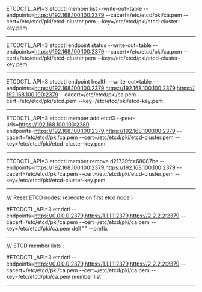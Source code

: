 
ETCDCTL_API=3 etcdctl member list --write-out=table --endpoints=https://192.168.100.100:2379 --cacert=/etc/etcd/pki/ca.pem --cert=/etc/etcd/pki/etcd-cluster.pem --key=/etc/etcd/pki/etcd-cluster-key.pem

-------------------------------------------------------------------------------------------------------------------

ETCDCTL_API=3 etcdctl endpoint status --write-out=table --endpoints=https://192.168.100.100:2379 --cacert=/etc/etcd/pki/ca.pem --cert=/etc/etcd/pki/etcd-cluster.pem --key=/etc/etcd/pki/etcd-cluster-key.pem

-------------------------------------------------------------------------------------------------------------------

ETCDCTL_API=3 etcdctl endpoint health --write-out=table --endpoints=https://192.168.100.100:2379,https://192.168.100.100:2379,https://192.168.100.100:2379 --cacert=/etc/etcd/pki/ca.pem --cert=/etc/etcd/pki/etcd.pem --key=/etc/etcd/pki/etcd-key.pem

-------------------------------------------------------------------------------------------------------------------

ETCDCTL_API=3 etcdctl member add etcd3 --peer-urls=https://192.168.100.100:2380 --endpoints=https://192.168.100.100:2379,https://192.168.100.100:2379 --cacert=/etc/etcd/pki/ca.pem --cert=/etc/etcd/pki/etcd-cluster.pem --key=/etc/etcd/pki/etcd-cluster-key.pem

-------------------------------------------------------------------------------------------------------------------

ETCDCTL_API=3 etcdctl member remove d21739fce68087be --endpoints=https://192.168.100.100:2379,https://192.168.100.100:2379 --cacert=/etc/etcd/pki/ca.pem --cert=/etc/etcd/pki/etcd-cluster.pem --key=/etc/etcd/pki/etcd-cluster-key.pem

-------------------------------------------------------------------------------------------------------------------

/// Reset ETCD nodes: (execute on first etcd node )

   #ETCDCTL_API=3 etcdctl --endpoints=https://0.0.0.0:2379,https://1.1.1.1:2379,https://2.2.2.2:2379
    --cacert=/etc/etcd/pki/ca.pem  --cert=/etc/etcd/pki/ca.pem --key=/etc/etcd/pki/ca.pem dell "" --prefix
   
-------------------------------------------------------------------------------------------------------------------
   
/// ETCD member lists : 

   #ETCDCTL_API=3 etcdctl --endpoints=https://0.0.0.0:2379,https://1.1.1.1:2379,https://2.2.2.2:2379 
    --cacert=/etc/etcd/pki/ca.pem  --cert=/etc/etcd/pki/ca.pem --key=/etc/etcd/pki/ca.pem  member list
   
------------------------------------------------------------------------------------------------------------------


    



 
